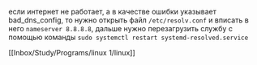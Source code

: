 если интернет не работает, а в качестве ошибки указывает bad_dns_config, то нужно открыть файл `/etc/resolv.conf` и вписать в него `nameserver 8.8.8.8`,
дальше нужно перезагрузить службу с помощью команды `sudo systemctl restart systemd-resolved.service`

[[Inbox/Study/Programs/linux 1/linux]]


